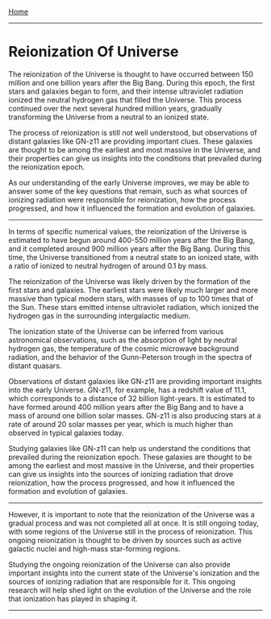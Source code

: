 [Home](/README.md)

---    

# Reionization Of Universe    

The reionization of the Universe is thought to have occurred between 150 million and one billion years after the Big Bang. During this epoch, the first stars and galaxies began to form, and their intense ultraviolet radiation ionized the neutral hydrogen gas that filled the Universe. This process continued over the next several hundred million years, gradually transforming the Universe from a neutral to an ionized state.

The process of reionization is still not well understood, but observations of distant galaxies like GN-z11 are providing important clues. These galaxies are thought to be among the earliest and most massive in the Universe, and their properties can give us insights into the conditions that prevailed during the reionization epoch.

As our understanding of the early Universe improves, we may be able to answer some of the key questions that remain, such as what sources of ionizing radiation were responsible for reionization, how the process progressed, and how it influenced the formation and evolution of galaxies.

---  

In terms of specific numerical values, the reionization of the Universe is estimated to have begun around 400-550 million years after the Big Bang, and it completed around 900 million years after the Big Bang. During this time, the Universe transitioned from a neutral state to an ionized state, with a ratio of ionized to neutral hydrogen of around 0.1 by mass.

The reionization of the Universe was likely driven by the formation of the first stars and galaxies. The earliest stars were likely much larger and more massive than typical modern stars, with masses of up to 100 times that of the Sun. These stars emitted intense ultraviolet radiation, which ionized the hydrogen gas in the surrounding intergalactic medium.

The ionization state of the Universe can be inferred from various astronomical observations, such as the absorption of light by neutral hydrogen gas, the temperature of the cosmic microwave background radiation, and the behavior of the Gunn-Peterson trough in the spectra of distant quasars.

Observations of distant galaxies like GN-z11 are providing important insights into the early Universe. GN-z11, for example, has a redshift value of 11.1, which corresponds to a distance of 32 billion light-years. It is estimated to have formed around 400 million years after the Big Bang and to have a mass of around one billion solar masses. GN-z11 is also producing stars at a rate of around 20 solar masses per year, which is much higher than observed in typical galaxies today.

Studying galaxies like GN-z11 can help us understand the conditions that prevailed during the reionization epoch. These galaxies are thought to be among the earliest and most massive in the Universe, and their properties can give us insights into the sources of ionizing radiation that drove reionization, how the process progressed, and how it influenced the formation and evolution of galaxies.

---   

However, it is important to note that the reionization of the Universe was a gradual process and was not completed all at once. It is still ongoing today, with some regions of the Universe still in the process of reionization. This ongoing reionization is thought to be driven by sources such as active galactic nuclei and high-mass star-forming regions.

Studying the ongoing reionization of the Universe can also provide important insights into the current state of the Universe's ionization and the sources of ionizing radiation that are responsible for it. This ongoing research will help shed light on the evolution of the Universe and the role that ionization has played in shaping it.

---

